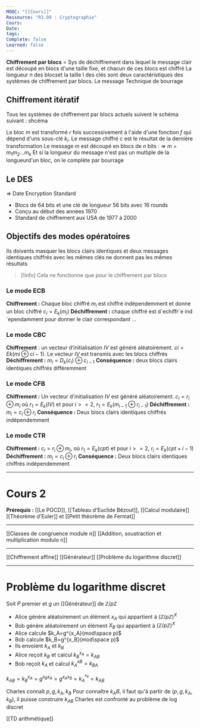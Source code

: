 ```yaml
---
MOOC: "[[Cours]]"
Ressource: "R3.09 : Cryptographie"
Cours: 
Date: 
tags: 
Complete: false
Learned: false
---
```

**Chiffrement par blocs** = Sys de déchiffrement dans lequel le message clair est découpé en blocs d'une taille fixe, et chacun de ces blocs est chiffré
La longueur $n$ des blocset la taille I des clés sont deux caractéristiques des systèmes de chiffrement par blocs. Le message
Technique de bourrage

## Chiffrement itératif
Tous les systèmes de chiffrement par blocs actuels suivent le schéma suivant :
shcéma

Le bloc $m$ est transformé $r$ fois successivement à l'aide d'une fonction $f$ qui dépend d'uns sous-clé $k_i$. Le message chiffré $c$ est le résultat de la dernière transformation
Le message $m$ est découpé en blocs de $n$ bits :
⇒ $m$ = $m_1m_2...m_k$
Et si la longueur du message n'est pas un multiple de la longueurd'un bloc, on le complète par bourrage

## Le DES
⇒ Date Encryption Standard
- Blocs de 64 bits et une clé de longueur 56 bits avec 16 rounds
- Conçu au début des années 1970
- Standard de chiffrement aux USA de 1977 à 2000


## Objectifs des modes opératoires
Ils doivents masquer les blocs clairs identiques et deux messages identiques chiffrés avec les mêmes clés ne donnent pas les mêmes résultats

>[!info]
>Cela ne fonctionne que pour le chiffrement par blocs

### Le mode ECB
**Chiffrement :** Chaque bloc chiffré $m_i$ est chiffré indépendemment et donne un bloc chiffré  $c_i=E_k(m_i)$
**Déchiffrement :** chaque chiffré est d´echiffr´e ind´ependamment pour donner le clair correspondant
...

### Le mode CBC
**Chiffrement** : un vecteur d’initialisation $IV$ est généré aléatoirement. $ci = Ek (mi ⊕ ci−1)$. Le vecteur $IV$ est transmis avec les blocs chiffrés
**Déchiffrement :** $m_i=D_k(c_i)⊕c_{i-1}$
**Conséquence :** deux blocs clairs identiques chiffrés différemment

### Le mode CFB
**Chiffrement :** Un vecteur d'initialisation $IV$ est généré aléatoirement. $c_i=r_i⊕m_i$ où $r_1=E_k(IV)$ et pour $i>=2$, $r_1=E_k(m_{i-1}⊕r_{i-1})$
**Déchiffrement :** $m_i=c_i⊕r_i$
**Conséquence :** Deux blocs clairs identiques chiffrés indépendemment

### Le mode CTR
**Chiffrement :** $c_i=r_i⊕m_i$, où $r_1=E_k(cpt)$ et pour $i>=2$, $r_i=E_k(cpt+i-1)$
**Déchiffrement :** $m_i=c_i⊕r_i$
**Conséquence :** Deux blocs clairs identiques chiffrés indépendemment

---
# Cours 2

**Prérequis :** [[Le PGCD]], [[Tableau d'Euclide Bézout]], [[Calcul modulaire]] [[Théorème d'Euler]] et 
[[Petit théorème de Fermat]]

---
[[Classes de congruence module n]]
[[Addition, soustraction et multiplication modulo n]]



---

[[Chiffrement affine]]
[[Générateur]]
[[Problème du logarithme discret]]





---
# Problème du logarithme discret

Soit $P$ premier et $g$ un [[Générateur]] de $\mathbb{Z}/p\mathbb{Z}$
- Alice génère aléatoirement un élément $x_A$ qui appartient à $(\mathbb{Z}/p\mathbb{Z})^X$
- Bob génère aléatoirement un élément $X_B$ qui appartient à $(\mathbb{Z}/p\mathbb{Z})^X$
- Alice calcule $k_A=g^{x_A}(mod\space p)$ 
- Bob calcule $k_B=g^{x_B}(mod\space p)$ 
- Ils envoient $k_A$ et $k_B$
- Alice reçoit $k_B$ et calcul $k_B^{x_A}=k_{AB}$
- Bob reçoit $k_A$ et calcul $k_A^{xB}=k_{BA}$

$k_{AB}=k_B^{x_A}=g^{x_Bx_A}=g^{x_Ax_B}=k_A^{^{x_B}}=k_{AB}$

Charles connaît $p, g, k_A, k_B$ 
Pour connaître $k_AB$, il faut qu'à partir de $(p, g, k_A, k_B)$, il puisse construire $k_{AB}$ 
Charles est confronté au problème de log discret

[[TD arithmétique]]